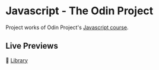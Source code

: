 # Javascript - The Odin Project
Project works of Odin Project's [Javascript course](https://www.theodinproject.com/paths/full-stack-javascript/courses/javascript).

## Live Previews
🫱 [Library](https://odin-project-works.github.io/javascript/project-library/)
